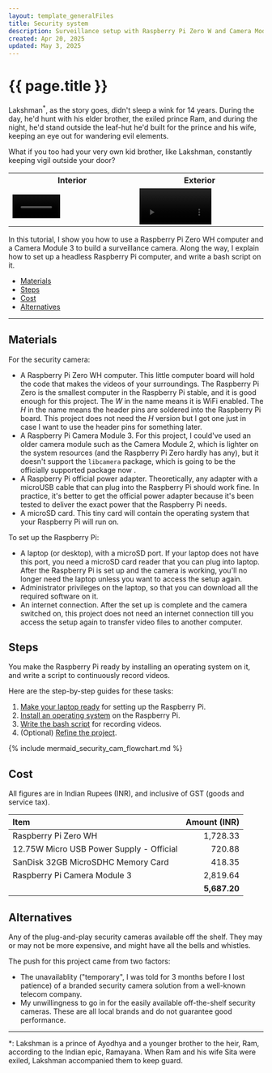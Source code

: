 ```yaml
---
layout: template_generalFiles
title: Security system
description: Surveillance setup with Raspberry Pi Zero W and Camera Module 3
created: Apr 20, 2025
updated: May 3, 2025
---
```


# {{ page.title }}

Lakshman<sup>\*</sup>, as the story goes, didn't sleep a wink for 14 years. During the day, he'd hunt with his elder brother, the exiled prince Ram, and during the night, he'd stand outside the leaf-hut he'd built for the prince and his wife, keeping an eye out for wandering evil elements. 

What if you too had your very own kid brother, like Lakshman, constantly keeping vigil outside your door?

<table>
<tr>
<th>Interior</th><th>Exterior</th>
</tr>
<tr>
<td>
<video width="40%" height="40%" controls>
  <source src="../images/security_cam_interior.mp4" type="video/mp4">
  Your browser does not support the video tag.
</video>
</td>
<td>
<video width="60%" height="60%" controls>
  <source src="../images/security_cam_exterior_longshot.mp4" type="video/mp4">
  Your browser does not support the video tag.
</video>
</td>
</tr>
</table>
 

In this tutorial, I show you how to use a Raspberry Pi Zero WH computer and a Camera Module 3 to build a surveillance camera. Along the way, I explain how to set up a headless Raspberry Pi computer, and write a bash script on it.

-  [Materials](#materials)
-  [Steps](#steps)
-  [Cost](#cost)
-  [Alternatives](#alternatives)

<hr/>

## Materials

For the security camera:

-  A Raspberry Pi Zero WH computer. This little computer board will hold the code that makes the videos of your surroundings. The Raspberry Pi Zero is the smallest computer in the Raspberry Pi stable, and it is good enough for this project. The *W* in the name means it is WiFi enabled. The *H* in the name means the header pins are soldered into the Raspberry Pi board. This project does not need the *H* version but I got one just in case I want to use the header pins for something later.
-  A Raspberry Pi Camera Module 3. For this project, I could've used an older camera module such as the Camera Module 2, which is lighter on the system resources (and the Raspberry Pi Zero hardly has any), but it doesn't support the `libcamera` package, which is going to be the officially supported package now .
-  A Raspberry Pi official power adapter. Theoretically, any adapter with a microUSB cable that can plug into the Raspberry Pi should work fine. In practice, it's better to get the official power adapter because it's been tested to deliver the exact power that the Raspberry Pi needs.
-  A microSD card. This tiny card will contain the operating system that your Raspberry Pi will run on.

To set up the Raspberry Pi:

-  A laptop (or desktop), with a microSD port. If your laptop does not have this port, you need a microSD card reader that you can plug into laptop. After the Raspberry Pi is set up and the camera is working, you'll no longer need the laptop unless you want to access the setup again.
-  Administrator privileges on the laptop, so that you can download all the required software on it.
-  An internet connection. After the set up is complete and the camera switched on, this project does not need an internet connection till you access the setup again to transfer video files to another computer.

## Steps

You make the Raspberry Pi ready by installing an operating system on it, and write a script to continuously record videos.

Here are the step-by-step guides for these tasks:

1.  [Make your laptop ready](set_up_laptop.md) for setting up the Raspberry Pi.
1.  [Install an operating system](pi_zero_install_os.md) on the Raspberry Pi.
1.  [Write the bash script](bash_security_camera.md) for recording videos.
1.  (Optional) [Refine the project](security_camera_refine.md).

{% include mermaid_security_cam_flowchart.md %}

## Cost

All figures are in Indian Rupees (INR), and inclusive of GST (goods and service tax).

| Item | Amount (INR) |
| :---- | -----------: |
| Raspberry Pi Zero WH| 1,728.33 |
| 12.75W Micro USB Power Supply - Official | 720.88 |
| SanDisk 32GB MicroSDHC Memory Card | 418.35 |
| Raspberry Pi Camera Module 3 | 2,819.64 |
| | **5,687.20**|


## Alternatives

Any of the plug-and-play security cameras available off the shelf. They may or may not be more expensive, and might have all the bells and whistles.

The push for this project came from two factors:

-  The unavailablity ("temporary", I was told for 3 months before I lost patience) of a branded security camera solution from a well-known telecom company.
-  My unwillingness to go in for the easily available off-the-shelf security cameras. These are all local brands and do not guarantee good performance.

<hr>

\*: Lakshman is a prince of Ayodhya and a younger brother to the heir, Ram, according to the Indian epic, Ramayana. When Ram and his wife Sita were exiled, Lakshman accompanied them to keep guard.
